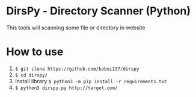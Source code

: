 # DirsPy - Directory Scanner (Python)
This tools will scanning some file or directory in website

# How to use
1. ```$ git clone https://github.com/koboi137/dirspy```
2. ```$ cd dirspy/```
3. Install library ```$ python3 -m pip install -r requirements.txt ```
3. ```$ python3 dirspy.py http://target.com/```